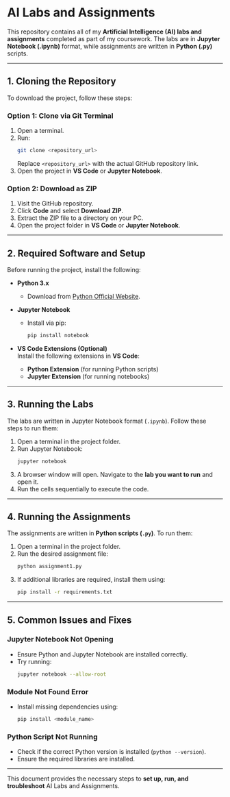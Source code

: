 # AI Labs and Assignments  

This repository contains all of my **Artificial Intelligence (AI) labs and assignments** completed as part of my coursework. The labs are in **Jupyter Notebook (.ipynb)** format, while assignments are written in **Python (.py)** scripts.  

---

## 1. Cloning the Repository  

To download the project, follow these steps:  

### **Option 1: Clone via Git Terminal**  
1. Open a terminal.  
2. Run:  
   ```bash
   git clone <repository_url>
   ```
   Replace `<repository_url>` with the actual GitHub repository link.  
3. Open the project in **VS Code** or **Jupyter Notebook**.  

### **Option 2: Download as ZIP**  
1. Visit the GitHub repository.  
2. Click **Code** and select **Download ZIP**.  
3. Extract the ZIP file to a directory on your PC.  
4. Open the project folder in **VS Code** or **Jupyter Notebook**.  

---

## 2. Required Software and Setup  

Before running the project, install the following:  

- **Python 3.x**  
  - Download from [Python Official Website](https://www.python.org/downloads/).  

- **Jupyter Notebook**  
  - Install via pip:  
    ```bash
    pip install notebook
    ```

- **VS Code Extensions (Optional)**  
  Install the following extensions in **VS Code**:  
  - **Python Extension** (for running Python scripts)  
  - **Jupyter Extension** (for running notebooks)  

---

## 3. Running the Labs  

The labs are written in Jupyter Notebook format (`.ipynb`). Follow these steps to run them:  

1. Open a terminal in the project folder.  
2. Run Jupyter Notebook:  
   ```bash
   jupyter notebook
   ```
3. A browser window will open. Navigate to the **lab you want to run** and open it.  
4. Run the cells sequentially to execute the code.  

---

## 4. Running the Assignments  

The assignments are written in **Python scripts (`.py`)**. To run them:  

1. Open a terminal in the project folder.  
2. Run the desired assignment file:  
   ```bash
   python assignment1.py
   ```  
3. If additional libraries are required, install them using:  
   ```bash
   pip install -r requirements.txt
   ```  

---

## 5. Common Issues and Fixes  

### **Jupyter Notebook Not Opening**  
- Ensure Python and Jupyter Notebook are installed correctly.  
- Try running:  
  ```bash
  jupyter notebook --allow-root
  ```  

### **Module Not Found Error**  
- Install missing dependencies using:  
  ```bash
  pip install <module_name>
  ```  

### **Python Script Not Running**  
- Check if the correct Python version is installed (`python --version`).  
- Ensure the required libraries are installed.  

---

This document provides the necessary steps to **set up, run, and troubleshoot** AI Labs and Assignments.  
